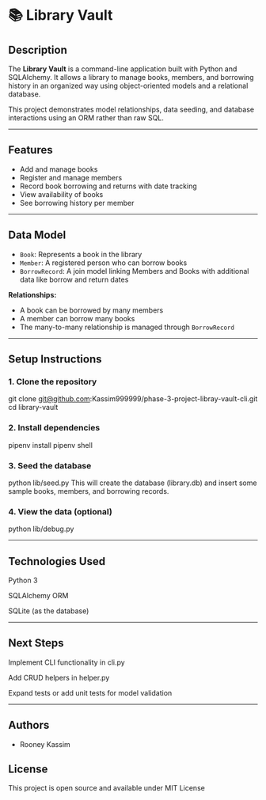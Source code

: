 # 📚 Library Vault

## Description

The **Library Vault** is a command-line application built with Python and SQLAlchemy. It allows a library to manage books, members, and borrowing history in an organized way using object-oriented models and a relational database.

This project demonstrates model relationships, data seeding, and database interactions using an ORM rather than raw SQL.

---

## Features

- Add and manage books
- Register and manage members
- Record book borrowing and returns with date tracking
- View availability of books
- See borrowing history per member

---

## Data Model

- `Book`: Represents a book in the library  
- `Member`: A registered person who can borrow books  
- `BorrowRecord`: A join model linking Members and Books with additional data like borrow and return dates

**Relationships:**
- A book can be borrowed by many members 
- A member can borrow many books
- The many-to-many relationship is managed through `BorrowRecord`

---



## Setup Instructions

### 1. Clone the repository

git clone git@github.com:Kassim999999/phase-3-project-libray-vault-cli.git
cd library-vault


### 2. Install dependencies
pipenv install
pipenv shell

### 3. Seed the database
python lib/seed.py
This will create the database (library.db) and insert some sample books, members, and borrowing records.

### 4. View the data (optional)
python lib/debug.py

---

## **Technologies Used**
Python 3

SQLAlchemy ORM

SQLite (as the database)

---

## **Next Steps**
 Implement CLI functionality in cli.py

 Add CRUD helpers in helper.py

 Expand tests or add unit tests for model validation

 ---

 ## **Authors**
 - Rooney Kassim

## **License**

This project is open source and available under MIT License






